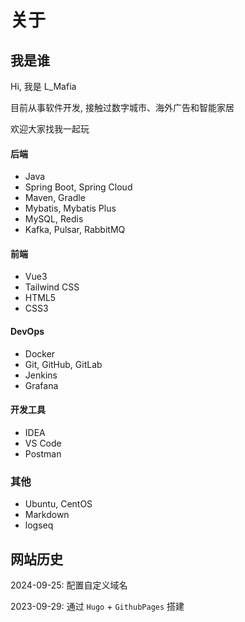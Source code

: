 # 关于


## 我是谁

Hi, 我是 L_Mafia

目前从事软件开发, 接触过数字城市、海外广告和智能家居

欢迎大家找我一起玩

#### 后端

- Java
- Spring Boot, Spring Cloud
- Maven, Gradle
- Mybatis, Mybatis Plus
- MySQL, Redis
- Kafka, Pulsar, RabbitMQ

#### 前端

- Vue3
- Tailwind CSS
- HTML5
- CSS3

#### DevOps

- Docker
- Git, GitHub, GitLab
- Jenkins
- Grafana

#### 开发工具

- IDEA
- VS Code
- Postman

### 其他

- Ubuntu, CentOS
- Markdown
- logseq

## 网站历史

2024-09-25: 配置自定义域名

2023-09-29: 通过 `Hugo` + `GithubPages` 搭建

